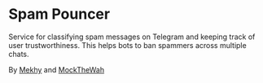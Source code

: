 # Spam Pouncer

Service for classifying spam messages on Telegram and keeping track of user trustworthiness. This helps bots to ban spammers across multiple chats.

By [Mekhy](https://t.me/MekhyW) and [MockTheWah](https://t.me/MockTheWah)
